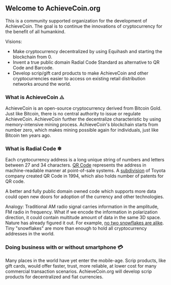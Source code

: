 ## Welcome to AchieveCoin.org

This is a community supported organization for the development of AchieveCoin. The goal is to continue the innovations of cryptocurrency for the benefit of all humankind.


Visions:
- Make cryptocurrency decentralized by using Equihash and starting the blockchain from 0.
- Invent a true public domain Radial Code Standard as alternative to QR Code and Barcode.
- Develop scrip/gift card products to make AchieveCoin and other cryptocurrencies easier to access on existing retail distribution networks around the world.


### What is AchieveCoin ⨺

AchieveCoin is an open-source cryptocurrency derived from Bitcoin Gold. Just like Bitcoin, there is no central authority to issue or regulate AchieveCoin. AchieveCoin further the decentralize characteristic by using memory-intensive mining process. AchieveCoin's blockchain starts from number zero, which makes mining possible again for individuals, just like Bitcoin ten years ago.


### What is Radial Code ❄

Each cryptocurrency address is a long unique string of numbers and letters between 27 and 34 characters. [QR Code](https://en.wikipedia.org/wiki/QR_code) represents the address in machine-readable manner at point-of-sale systems. A [subdivision](http://www.qrcode.com/en/patent.html) of Toyota company created QR Code in 1994, which also holds number of patents for QR code.   

A better and fully public domain owned code which supports more data could open new doors for adoption of the currency and other technologies.

Analogy:
Traditional AM radio signal carries information in the amplitude, FM radio in frequency. What if we encode the information in polarization direction, it could contain multitude amount of data in the same 3D space. Nature has already figured it out. For example, [no two snowflakes are alike](https://www.youtube.com/watch?v=iOfkukhb1Os). Tiny "snowflakes" are more than enough to hold all cryptocurrency addresses in the world.

### Doing business with or without smartphone 💳

Many places in the world have yet enter the mobile-age. Scrip products, like gift cards, would offer faster, trust, more reliable, at lower cost for many commercial transaction scenarios. AchieveCoin.org will develop scrip products for decentralized and fiat currencies.
